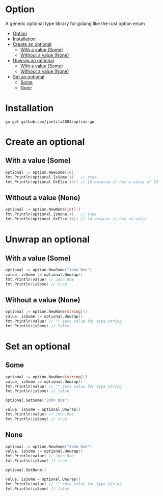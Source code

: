 # Option

A generic optional type library for golang like the rust option enum

- [Option](#option)
- [Installation](#installation)
- [Create an optional](#create-an-optional)
  - [With a value (Some)](#with-a-value-some)
  - [Without a value (None)](#without-a-value-none)
- [Unwrap an optional](#unwrap-an-optional)
  - [With a value (Some)](#with-a-value-some-1)
  - [Without a value (None)](#without-a-value-none-1)
- [Set an optional](#set-an-optional)
  - [Some](#some)
  - [None](#none)

# Installation

```
go get github.com/joetifa2003/option-go
```

# Create an optional

## With a value (Some)

```go
optional := option.NewSome(10)
fmt.Println(optional.IsSome())   // true
fmt.Println(optional.OrElse(14)) // 10 because it has a value of 10
```

## Without a value (None)

```go
optional := option.NewNone[int]()
fmt.Println(optional.IsNone())   // true
fmt.Println(optional.OrElse(14)) // 14 because it has no value
```

# Unwrap an optional

## With a value (Some)

```go
optional := option.NewSome("John Doe")
value, isSome := optional.Unwrap()
fmt.Println(value) // John Doe
fmt.Println(isSome) // true
```

## Without a value (None)

```go
optional := option.NewNone[string]()
value, isSome := optional.Unwrap()
fmt.Println(value) // "" zero value for type string
fmt.Println(isSome) // false
```

# Set an optional

## Some

```go
optional := option.NewNone[string]()
value, isSome := optional.Unwrap()
fmt.Println(value) // "" zero value for type string
fmt.Println(isSome) // false

optional.SetSome("John Doe")

value, isSome = optional.Unwrap()
fmt.Println(value) // John Doe
fmt.Println(isSome) // true
```

## None

```go
optional := option.NewSome("John Doe")
value, isSome := optional.Unwrap()
fmt.Println(value) // John Doe
fmt.Println(isSome) // true

optional.SetNone()

value, isSome = optional.Unwrap()
fmt.Println(value) // "" zero value for type string
fmt.Println(isSome) // false
```
